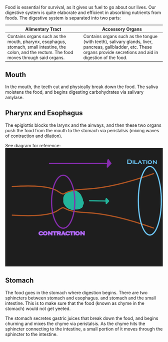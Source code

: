 Food is essential for survival, as it gives us fuel to go about our lives. Our digestive system is quite elaborate and efficient in absorbing nutrients from foods. The digestive system is separated into two parts:

| Alimentary Tract | Accessory Organs |
|---| --- |
| Contains organs such as the mouth, pharynx, esophagus, stomach, small intestine, the colon, and the rectum. The food moves through said organs. | Contains organs such as the tongue (with teeth), salivary glands, liver, pancreas, gallbladder, etc. These organs provide secretions and aid in digestion of the food.


## Mouth

In the mouth, the teeth cut and physically break down the food. The saliva moistens the 
food, and begins digesting carbohydrates via salivary amylase.


## Pharynx and Esophagus

The epiglottis blocks the larynx and the airways, and then these two organs push the food from the mouth to the stomach via peristalsis (mixing waves of contraction and dilation).

See diagram for reference:
![](../Images/peristalisis.png)


## Stomach

The food goes in the stomach where digestion begins. There are two sphincters between stomach and esophagus. and stomach and the small intestine. This is to make sure that the food (known as chyme in the stomach) would not get yeeted.

The stomach secretes gastric juices that break down the food, and begins churning and mixes the chyme via peristalsis. As the chyme hits the sphincter connecting to the intestine, a small portion of it moves through the sphincter to the intestine.